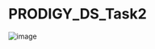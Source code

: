# PRODIGY_DS_Task2
![image](https://github.com/user-attachments/assets/80e7b4f9-779a-4fc9-a23b-a39e91254bd0)


